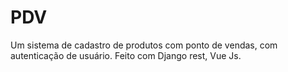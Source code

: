# PDV
Um sistema de cadastro de produtos com ponto de vendas, com autenticação de usuário.
Feito com Django rest, Vue Js.
